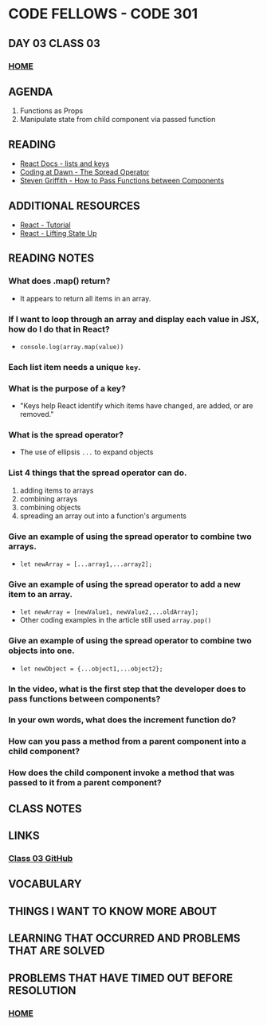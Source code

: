 # CODE FELLOWS - CODE 301

## DAY 03 CLASS 03

### [HOME](../README.md)

## AGENDA
1. Functions as Props
1. Manipulate state from child component via passed function

## READING

* [React Docs - lists and keys](https://reactjs.org/docs/lists-and-keys.html)
* [Coding at Dawn - The Spread Operator](https://medium.com/coding-at-dawn/how-to-use-the-spread-operator-in-javascript-b9e4a8b06fab)
* [Steven Griffith - How to Pass Functions between Components](https://www.youtube.com/watch?v=c05OL7XbwXU)

## ADDITIONAL RESOURCES

* [React - Tutorial](https://reactjs.org/tutorial/tutorial.html)
* [React - Lifting State Up](https://reactjs.org/docs/lifting-state-up.html)

## READING NOTES

### What does .map() return?
* It appears to return all items in an array.

### If I want to loop through an array and display each value in JSX, how do I do that in React?
* ```console.log(array.map(value))```

### Each list item needs a unique ```key```.

### What is the purpose of a key?
* "Keys help React identify which items have changed, are added, or are removed."

### What is the spread operator?  
* The use of ellipsis ```...``` to expand objects

### List 4 things that the spread operator can do.
1.  adding items to arrays
1.  combining arrays
1.  combining objects
1.  spreading an array out into a function's arguments

### Give an example of using the spread operator to combine two arrays.
* ```let newArray = [...array1,...array2];```

### Give an example of using the spread operator to add a new item to an array.
* ```let newArray = [newValue1, newValue2,...oldArray];```
* Other coding examples in the article still used ```array.pop()```

### Give an example of using the spread operator to combine two objects into one.
* ```let newObject = {...object1,...object2};```

### In the video, what is the first step that the developer does to pass functions between components?

### In your own words, what does the increment function do?

### How can you pass a method from a parent component into a child component?

### How does the child component invoke a method that was passed to it from a parent component?

## CLASS NOTES

## LINKS
### [Class 03 GitHub](https://github.com/codefellows/seattle-code-301d85/tree/main/class-03)

## VOCABULARY

## THINGS I WANT TO KNOW MORE ABOUT

## LEARNING THAT OCCURRED AND PROBLEMS THAT ARE SOLVED

## PROBLEMS THAT HAVE TIMED OUT BEFORE RESOLUTION

### [HOME](../README.md)